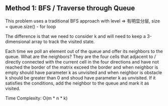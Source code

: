 ## Method 1: BFS / Traverse through Queue

This problem uses a traditional BFS approach with level => 有明显分层, size = queue.size() - for loop 

The difference is that we need to consider k and will need to keep a 3-dimensional array to track the visited state. 

Each time we poll an element out of the queue and offer its neighbors to the queue. What are the neighbors? They are the four cells that adjacent to / directly 
connected with the current cell in the four directions and have not reached the border of the matrix exceed the border and when neighbor is empty should have 
parameter k as unvisited and when neighbor is obstacle k should be greater than 0 and shoud have parameter k as unvisited. If it satisfies the conditions, add the 
neighbor to the queue and mark it as visited. 

Time Complexity: O(m * n * k)
